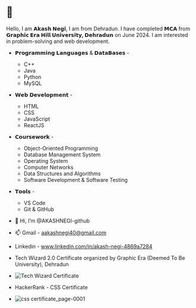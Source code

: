# 👋

Hello, I am **𝗔𝗸𝗮𝘀𝗵 𝗡𝗲𝗴𝗶**, I am from Dehradun. I have completed **𝗠𝗖𝗔** from **𝗚𝗿𝗮𝗽𝗵𝗶𝗰 𝗘𝗿𝗮 𝗛𝗶𝗹𝗹 𝗨𝗻𝗶𝘃𝗲𝗿𝘀𝗶𝘁𝘆, 𝗗𝗲𝗵𝗿𝗮𝗱𝘂𝗻** on June 2024. I am interested in problem-solving and web development.

- 𝗣𝗿𝗼𝗴𝗿𝗮𝗺𝗺𝗶𝗻𝗴 𝗟𝗮𝗻𝗴𝘂𝗮𝗴𝗲𝘀 & 𝗗𝗮𝘁𝗮𝗕𝗮𝘀𝗲𝘀 -
  - C++
  - Java
  - Python
  - MySQL

- 𝗪𝗲𝗯 𝗗𝗲𝘃𝗲𝗹𝗼𝗽𝗺𝗲𝗻𝘁 -
  - HTML
  - CSS
  - JavaScript
  - ReactJS

- 𝗖𝗼𝘂𝗿𝘀𝗲𝘄𝗼𝗿𝗸 -
  - Object-Oriented Programming
  - Database Management System
  - Operating System
  - Computer Networks
  - Data Structures and Algorithms
  - Software Development & Software Testing

- 𝗧𝗼𝗼𝗹𝘀 -
  - VS Code
  - Git & GitHub

- 👋 Hi, I’m @AKASHNEGI-github
- 📫 Gmail - aakashnegi40@gmail.com
-  Linkedin - www.linkedin.com/in/akash-negi-4869a7284

- Tech Wizard 2.0 Certificate organized by Graphic Era (Deemed To Be University), Dehradun
- ![Tech Wizard Certificate](https://github.com/AKASHNEGI-github/AKASHNEGI-github/assets/136436720/ad14f3ab-55b0-47d7-995b-98373bb3cd13)
  
- HackerRank - CSS Certificate
- ![css certificate_page-0001](https://github.com/AKASHNEGI-github/AKASHNEGI-github/assets/136436720/d7565815-88bb-4dd7-8be9-4aabf9cbf813)


<!---
AKASHNEGI-github/AKASHNEGI-github is a ✨ special ✨ repository because its `README.md` (this file) appears on your GitHub profile.
You can click the Preview link to take a look at your changes.
--->

